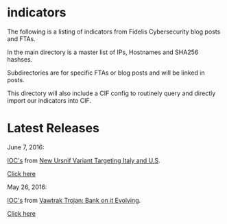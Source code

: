 # indicators

The following is a listing of indicators from Fidelis Cybersecurity blog posts and FTAs.

In the main directory is a master list of IPs, Hostnames and SHA256 hashses.

Subdirectories are for specific FTAs or blog posts and will be linked in posts.

This directory will also include a CIF config to routinely query and directly import our indicators into CIF.

# Latest Releases
June 7, 2016:

[IOC's](https://git.io/vot4I) from [New Ursnif Variant Targeting Italy and U.S](http://www.threatgeek.com/2016/06/new-ursnif-variant-targeting-italy-and-us.html).

[Click here](https://git.io/vot4I)
    
May 26, 2016:

[IOC's](https://git.io/vrMCx) from [Vawtrak Trojan: Bank on it Evolving](http://www.threatgeek.com/2016/05/vawtrak-trojan-bank-on-it-evolving.html).

[Click here](https://git.io/vrMCx)
